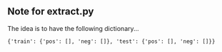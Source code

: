 ## Note for extract.py
The idea is to have the following dictionary...

```
{'train': {'pos': [], 'neg': []}, 'test': {'pos': [], 'neg': []}}
```
